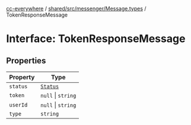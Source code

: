 [cc-everywhere](../../../../../index.md) / [shared/src/messenger/Message.types](../index.md) / TokenResponseMessage

# Interface: TokenResponseMessage

## Properties

| Property | Type |
| ------ | ------ |
| `status` | [`Status`](../enumerations/Status.md) |
| `token` | `null` \| `string` |
| `userId` | `null` \| `string` |
| `type` | `string` |
